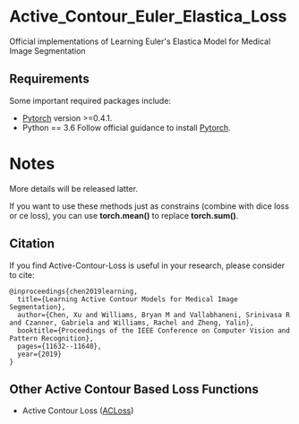 # Active_Contour_Euler_Elastica_Loss
Official implementations of Learning Euler's Elastica Model for Medical Image Segmentation

## Requirements
Some important required packages include:
* [Pytorch][torch_link] version >=0.4.1.
* Python == 3.6 
Follow official guidance to install [Pytorch][torch_link].

[torch_link]:https://pytorch.org/

# Notes
More details will be released latter.

If you want to use these methods just as constrains (combine with dice loss or ce loss), you can use **torch.mean()** to replace **torch.sum()**.

## Citation
If you find Active-Contour-Loss is useful in your research, please consider to cite:

	@inproceedings{chen2019learning,
	  title={Learning Active Contour Models for Medical Image Segmentation},
	  author={Chen, Xu and Williams, Bryan M and Vallabhaneni, Srinivasa R and Czanner, Gabriela and Williams, Rachel and Zheng, Yalin},
	  booktitle={Proceedings of the IEEE Conference on Computer Vision and Pattern Recognition},
	  pages={11632--11640},
	  year={2019}
	}

## Other Active Contour Based Loss Functions
* Active Contour Loss ([ACLoss](https://github.com/xuuuuuuchen/Active-Contour-Loss))

